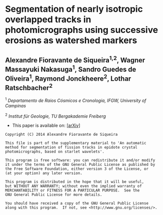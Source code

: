 # Segmentation of nearly isotropic overlapped tracks in photomicrographs using successive erosions as watershed markers

## Alexandre Fioravante de Siqueira<sup>1,2</sup>, Wagner Massayuki Nakasuga<sup>1</sup>, Sandro Guedes de Oliveira<sup>1</sup>, Raymond Jonckheere<sup>2</sup>, Lothar Ratschbacher<sup>2</sup>

<sup>1</sup> _Departamento de Raios Cósmicos e Cronologia, IFGW, University of Campinas_

<sup>2</sup> _Institut für Geologie, TU Bergakademie Freiberg_

* This paper is available on: [[arXiv]](https://arxiv.org/abs/1706.03282)

```
Copyright (C) 2014 Alexandre Fioravante de Siqueira

This file is part of the supplementary material to 'An automatic
method for segmentation of fission tracks in epidote crystal
photomicrographs, based on starlet wavelets'.

This program is free software: you can redistribute it and/or modify
it under the terms of the GNU General Public License as published by
the Free Software Foundation, either version 3 of the License, or
(at your option) any later version.

This program is distributed in the hope that it will be useful,
but WITHOUT ANY WARRANTY; without even the implied warranty of
MERCHANTABILITY or FITNESS FOR A PARTICULAR PURPOSE.  See the
GNU General Public License for more details.

You should have received a copy of the GNU General Public License
along with this program.  If not, see <http://www.gnu.org/licenses/>.
```

